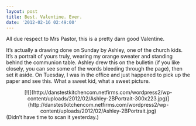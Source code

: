 ```yaml
---
layout: post
title: Best. Valentine. Ever.
date: '2012-02-16 02:49:00'
---
```



All due respect to Mrs Pastor, this is a pretty darn good Valentine.

It’s actually a drawing done on Sunday by Ashley, one of the church kids. It’s a portrait of yours truly, wearing my orange sweater and standing behind the communion table. Ashley drew this on the bulletin (if you like closely, you can see some of the words bleeding through the page), then set it aside. On Tuesday, I was in the office and just happened to pick up the paper and see this. What a sweet kid, what a sweet picture.

<div style="clear: both; text-align: center;">[![](http://danstestkitchencom.netfirms.com/wordpress2/wp-content/uploads/2012/02/Ashley-2BPortrait-300x223.jpg)](http://danstestkitchencom.netfirms.com/wordpress2/wp-content/uploads/2012/02/Ashley-2BPortrait.jpg)</div>(Didn’t have time to scan it yesterday.)


